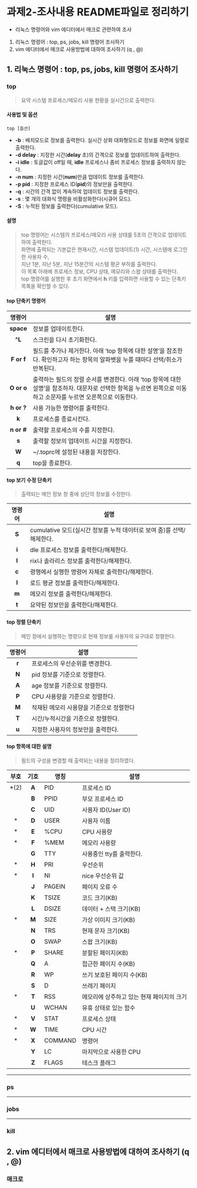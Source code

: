 # 과제2-조사내용 README파일로  정리하기
- 리눅스 명령어와 vim 에디터에서 매크로 관련하여 조사
1. 리눅스 명령어 : top, ps, jobs, kill 명령어 조사하기
2. vim 에디터에서 매크로 사용방법에 대하여 조사하기 (q , @)

## 1. 리눅스 명령어 : top, ps, jobs, kill 명령어 조사하기

### top
>요약 시스템 프로세스/메모리 사용 현황을 실시간으로 출력한다.
#### 사용법 및 옵션

    top [옵션]
    
- **-b** : 배치모드로 정보를 출력한다. 실시간 상화 대화형모드로 정보를 화면에 일렬로 출력한다.
- **-d delay** : 지정한 시간(**delay** 초)의 간격으로 정보를 업데이트하여 출력한다.
- **-i idle** : 토글값이 off일 때, **idle** 프로세스나 좀비 프로세스 정보를 출력하지 않는다.
- **-n num** : 지정한 시간(**num**)만큼 업데이트 정보를 출력한다.
- **-p pid** : 지정한 프로세스 ID(**pid**)의 정보만을 출력한다.
- **-q** : 시간의 간격 없이 계속하여 업데이트 정보를 출력한다.
- **-s** : 몇 개의 대화식 명령을 비활성화한다(시큐어 모드).
- **-S** : 누적된 정보를 출력한다(cumulative 모드).

#### 설명
>top 명령어는 시스템의 프로세스/메모리 사용 상태를 5초의 간격으로 업데이트하여 출력한다.\
>화면에 출력되는 기본값은 현재시간, 시스템 업데이트(1) 시간, 시스템에 로그인한 사용자 수,\
>지난 1분, 지난 5분, 지난 15분간의 시스템 평균 부하를 출력한다.\
>이 목록 아래에 프로세스 정보, CPU 상태, 메모리와 스왑 상태를 출력한다.\
>top 명령어를 실행한 후 초기 화면에서 **h** 키를 입력하면 사용할 수 있는 단축키 목록을 확인할 수 있다.

#### top 단축키 명령어

|명령어|설명|
|:----:|---|
|**space**|정보를 업데이트한다.|
|**^L**|스크린을 다시 초기화한다.|
|**F or f**|필드를 추가나 제거한다. 아래 ‘top 항목에 대한 설명’을 참조한다. 확인하고자 하는 항목의 알파벳을 누를 때마다 선택/취소가 반복된다.|
|**O or o**|출력하는 필드의 정렬 순서를 변경한다. 아래 ‘top 항목에 대한 설명’을 참조하자. 대문자로 선택한 항목을 누르면 왼쪽으로 이동하고 소문자를 누르면 오른쪽으로 이동한다.|
|**h or ?**|사용 가능한 명령어를 출력한다.|
|**k**|프로세스를 종료시킨다.|
|**n or #**|출력할 프로세스의 수를 지정한다.|
|**s**|출력할 정보의 업데이트 시간을 지정한다.|
|**W**|~/.toprc에 설정된 내용을 저장한다.|
|**q**|top을 종료한다.|

#### top 보기 수정 단축키
>출력되는 메인 정보 창 중에 상단의 정보를 수정한다.

|명령어|설명|
|:----:|---|
**S**|cumulative 모드(실시간 정보를 누적 데이터로 보여 줌)를 선택/해제한다.
**i**|dle 프로세스 정보를 출력한다/해제한다.
**I**|rix나 솔라리스 정보를 출력한다/해제한다.
**c**|령행에서 실행한 명령어 자체로 출력한다/해제한다.
**l**|로드 평균 정보를 출력한다/해제한다.
**m**|메모리 정보를 출력한다/해제한다.
**t**|요약된 정보만을 출력한다/해제한다.

#### top 정렬 단축키
>메인 창에서 실행하는 명령으로 현재 정보를 사용자의 요구대로 정렬한다.

|명령어|설명|
|:----:|---|
**r**|프로세스의 우선순위를 변경한다.
**N**|pid 정보를 기준으로 정렬한다.
**A**|age 정보를 기준으로 정렬한다.
**P**|CPU 사용량을 기준으로 정렬한다.
**M**|적재된 메모리 사용량을 기준으로 정렬한다
**T**|시간/누적시간을 기준으로 정렬한다.
**u**|지정한 사용자의 정보만을 출력한다.

#### top 항목에 대한 설명
>필드의 구성을 변경할 때 출력되는 내용을 정리하였다.

|부호|기호|명칭|설명|
|:-:|:--:|----|----|
\*(2)|**A**|PID|프로세스 ID
||**B**|PPID|부모 프로세스 ID
||**C**|UID|사용자 ID(User ID)
\*|**D**|USER|사용자 이름
\*|**E**|%CPU|CPU 사용량
\*|**F**|%MEM|메모리 사용량
||**G**|TTY|사용중인 tty를 출력한다.
\*|**H**|PRI|우선순위
\*|**I**|NI|nice 우선순위 값
||**J**|PAGEIN|페이지 오류 수
||**K**|TSIZE|코드 크기(KB)
||**L**|DSIZE|데이터 + 스택 크기(KB)
\*|**M**|SIZE|가상 이미지 크기(KB)
||**N**|TRS|현재 문자 크기(KB)
||**O**|SWAP|스왑 크기(KB)
\*|**P**|SHARE|분할된 페이지(KB)
||**Q**|A|접근한 페이지 수(KB)
||**R**|WP|쓰기 보호된 페이지 수(KB)
||**S**|D|쓰레기 페이지
\*|**T**|RSS|메모리에 상주하고 있는 현재 페이지의 크기
||**U**|WCHAN|유휴 상태로 있는 함수
\*|**V**|STAT|프로세스 상태
\*|**W**|TIME|CPU 시간
\*|**X**|COMMAND|명령어
||**Y**|LC|마지막으로 사용한 CPU
||**Z**|FLAGS|테스크 플래그

---
### ps
---
### jobs
---
### kill

## 2. vim 에디터에서 매크로 사용방법에 대하여 조사하기 (q , @)

### 매크로
